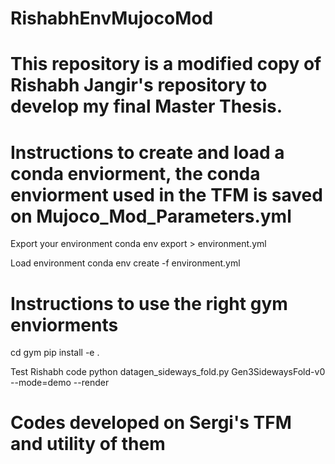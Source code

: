 # RishabhEnvMujocoMod

# This repository is a modified copy of Rishabh Jangir's repository to develop my final Master Thesis.

# Instructions to create and load a conda enviorment, the conda enviorment used in the TFM is saved on Mujoco_Mod_Parameters.yml

Export your environment
conda env export > environment.yml

Load environment
conda env create -f environment.yml 

# Instructions to use the right gym enviorments
cd gym
pip install -e .

Test Rishabh code
python datagen_sideways_fold.py Gen3SidewaysFold-v0 --mode=demo --render

# Codes developed on Sergi's TFM and utility of them

